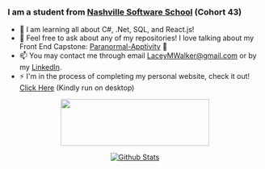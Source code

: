 <!--
**laceywalkerr/laceywalkerr** is a ✨ _special_ ✨ repository because its `README.md` (this file) appears on your GitHub profile. -->



### I am a student from [Nashville Software School](http://nashvillesoftwareschool.com/) (Cohort 43)

- 🌱  I am learning all about C#, .Net, SQL, and React.js!
- 💬 Feel free to ask about any of my repositories! 
 I love talking about my Front End Capstone: [Paranormal-Apptivity](https://github.com/laceywalkerr/Paranormal-Apptivity) :ghost:
- 📫 You may contact me through email LaceyMWalker@gmail.com or by my [Linkedln](https://www.linkedin.com/in/laceywalker/).
- ⚡ I'm in the process of completing my personal website, check it out! [Click Here](https://laceywalkerr.github.io/) (Kindly run on desktop)

<p align="center">
  <img width="294" height="93" src="https://i.imgur.com/BFS3TdA.jpg">
</p>

<p align="center">
<a href="https://github-readme-stats.vercel.app/api?username=laceywalkerr&layout=compact&theme=tokyonight&show_icons=true&hide_border=true">
 <img self-align="center" alt="Github Stats" src="https://github-readme-stats.vercel.app/api?username=laceywalkerr&layout=compact&theme=tokyonight&show_icons=true&hide_border=true" /> </a> </p>

<!--
<a href="https://github-readme-stats.vercel.app/api/top-langs/?username=laceywalkerr&layout=compact&theme=tokyonight">
 <img self-align="center" alt="Github Stats" src="https://github-readme-stats.vercel.app/api/top-langs/?username=laceywalkerr&layout=compact&theme=tokyonight" /> </a>
-->

